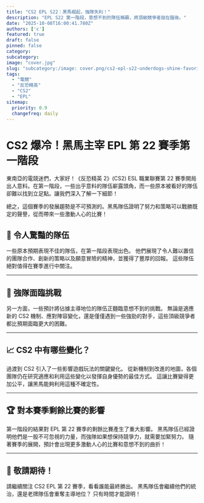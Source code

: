 ```yaml
---
title: "CS2 EPL S22：黑馬崛起，強隊失利！"
description: "EPL S22 第一階段，意想不到的隊伍稱霸，將頂級競爭者拋在腦後。"
date: "2025-10-08T16:00:41.780Z"
authors: ['c']
featured: true
draft: false
pinned: false
category:
subcategory:
image: "cover.jpg"
slug: "subcategory:/image: cover.png/cs2-epl-s22-underdogs-shine-favorites-falter"
tags:
  - "電競"
  - "反恐精英"
  - "CS2"
  - "EPL"
sitemap:
  priority: 0.9
  changefreq: daily
---
```


# CS2 爆冷！黑馬主宰 EPL 第 22 賽季第一階段

東南亞的電競迷們，大家好！《反恐精英 2》(CS2) ESL 職業聯賽第 22 賽季開局出人意料。在第一階段，一些出乎意料的隊伍嶄露頭角，而一些原本被看好的隊伍卻難以找到立足點。讓我們深入了解一下細節！

總之，這個賽季的發展趨勢是不可預測的。黑馬隊伍證明了努力和策略可以戰勝既定的聲譽，從而帶來一些激動人心的比賽！

## 🤯 令人驚豔的隊伍

一些原本預期表現不佳的隊伍，在第一階段表現出色。 他們展現了令人難以置信的團隊合作、創新的策略以及願意冒險的精神，並獲得了豐厚的回報。 這些隊伍絕對值得在賽季進行中關注。

---

## 🤔 強隊面臨挑戰

另一方面，一些預計將佔據主導地位的隊伍正麵臨意想不到的挑戰。 無論是適應新的 CS2 機制、應對陣容變化，還是僅僅遇到一些強勁的對手，這些頂級競爭者都比預期面臨更大的困難。

---

## 📈 CS2 中有哪些變化？

過渡到 CS2 引入了一些影響遊戲玩法的關鍵變化。 從新機制到改進的地圖，各個團隊仍在研究適應和利用這些變化以發揮自身優勢的最佳方式。 這讓比賽變得更加公平，讓黑馬能夠利用這種不確定性。

---

## 🏆 對本賽季剩餘比賽的影響

第一階段的結果對 EPL 第 22 賽季的剩餘比賽產生了重大影響。 黑馬隊伍已經證明他們是一股不可忽視的力量，而強隊如果想保持競爭力，就需要加緊努力。 隨著賽季的展開，預計會出現更多激動人心的比賽和意想不到的曲折！

---

## 📣 敬請期待！

請繼續關注 CS2 EPL 第 22 賽季，看看誰能最終勝出。 黑馬隊伍會繼續他們的統治，還是老牌隊伍會重奪主導地位？ 只有時間才能證明！